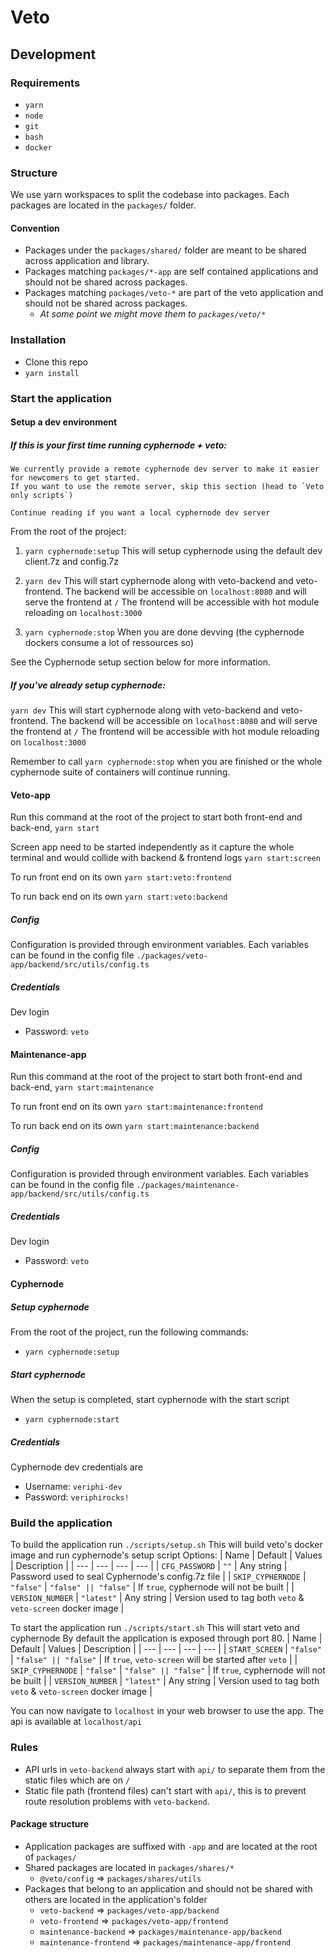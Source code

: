 # Veto

## Development

### Requirements

- `yarn`
- `node`
- `git`
- `bash`
- `docker`

### Structure

We use yarn workspaces to split the codebase into packages.
Each packages are located in the `packages/` folder.

#### Convention

- Packages under the `packages/shared/` folder are meant to be shared across application and library.
- Packages matching `packages/*-app` are self contained applications and should not be shared across packages.
- Packages matching `packages/veto-*` are part of the veto application and should not be shared across packages.
  - _At some point we might move them to `packages/veto/*`_

### Installation

- Clone this repo
- `yarn install`

### Start the application

#### Setup a dev environment

##### If this is your first time running cyphernode + veto:

```Note
We currently provide a remote cyphernode dev server to make it easier for newcomers to get started.
If you want to use the remote server, skip this section (head to `Veto only scripts`)

Continue reading if you want a local cyphernode dev server
```

From the root of the project:

1. `yarn cyphernode:setup`
   This will setup cyphernode using the default dev client.7z and config.7z

2. `yarn dev`
   This will start cyphernode along with veto-backend and veto-frontend.
   The backend will be accessible on `localhost:8080` and will serve the frontend at `/`
   The frontend will be accessible with hot module reloading on `localhost:3000`

3. `yarn cyphernode:stop` When you are done devving (the cyphernode dockers consume a lot of ressources so)

See the Cyphernode setup section below for more information.

##### If you've already setup cyphernode:

`yarn dev`
This will start cyphernode along with veto-backend and veto-frontend.
The backend will be accessible on `localhost:8080` and will serve the frontend at `/`
The frontend will be accessible with hot module reloading on `localhost:3000`

Remember to call `yarn cyphernode:stop` when you are finished or the whole cyphernode suite of containers will continue running.

#### Veto-app

Run this command at the root of the project to start both front-end and back-end,
`yarn start`

Screen app need to be started independently as it capture the whole terminal and would collide with backend & frontend logs
`yarn start:screen`

To run front end on its own
`yarn start:veto:frontend`

To run back end on its own
`yarn start:veto:backend`

##### Config

Configuration is provided through environment variables.
Each variables can be found in the config file `./packages/veto-app/backend/src/utils/config.ts`

##### Credentials

Dev login

- Password: `veto`

#### Maintenance-app

Run this command at the root of the project to start both front-end and back-end,
`yarn start:maintenance`

To run front end on its own
`yarn start:maintenance:frontend`

To run back end on its own
`yarn start:maintenance:backend`

##### Config

Configuration is provided through environment variables.
Each variables can be found in the config file `./packages/maintenance-app/backend/src/utils/config.ts`

##### Credentials

Dev login

- Password: `veto`

#### Cyphernode

##### Setup cyphernode

From the root of the project, run the following commands:

- `yarn cyphernode:setup`

##### Start cyphernode

When the setup is completed, start cyphernode with the start script

- `yarn cyphernode:start`

##### Credentials

Cyphernode dev credentials are

- Username: `veriphi-dev`
- Password: `veriphirocks!`

### Build the application

To build the application run `./scripts/setup.sh`
This will build veto's docker image and run cyphernode's setup script
Options:
| Name | Default | Values | Description |
| --- | --- | --- | --- |
| `CFG_PASSWORD` | `""` | Any string | Password used to seal Cyphernode's config.7z file |
| `SKIP_CYPHERNODE` | `"false"` | `"false" || "false"` | If `true`, cyphernode will not be built |
| `VERSION_NUMBER` | `"latest"` | Any string | Version used to tag both `veto` & `veto-screen` docker image |

To start the application run `./scripts/start.sh`
This will start veto and cyphernode
By default the application is exposed through port 80.
| Name | Default | Values | Description |
| --- | --- | --- | --- |
| `START_SCREEN` | `"false"` | `"false" || "false"` | If `true`, `veto-screen` will be started after `veto` |
| `SKIP_CYPHERNODE` | `"false"` | `"false" || "false"` | If `true`, cyphernode will not be built |
| `VERSION_NUMBER` | `"latest"` | Any string | Version used to tag both `veto` & `veto-screen` docker image |

You can now navigate to `localhost` in your web browser to use the app.
The api is available at `localhost/api`

### Rules

- API urls in `veto-backend` always start with `api/` to separate them from the static files which are on `/`
- Static file path (frontend files) can't start with `api/`, this is to prevent route resolution problems with `veto-backend`.

#### Package structure

- Application packages are suffixed with `-app` and are located at the root of `packages/`
- Shared packages are located in `packages/shares/*`
  - `@veto/config` => `packages/shares/utils`
- Packages that belong to an application and should not be shared with others are located in the application's folder
  - `veto-backend` => `packages/veto-app/backend`
  - `veto-frontend` => `packages/veto-app/frontend`
  - `maintenance-backend` => `packages/maintenance-app/backend`
  - `maintenance-frontend` => `packages/maintenance-app/frontend`
